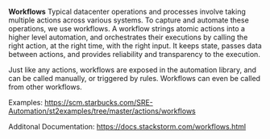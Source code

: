 **Workflows**
Typical datacenter operations and processes involve taking multiple actions across various systems. To capture and automate these operations, we use workflows. A workflow strings atomic actions into a higher level automation, and orchestrates their executions by calling the right action, at the right time, with the right input. It keeps state, passes data between actions, and provides reliability and transparency to the execution.

Just like any actions, workflows are exposed in the automation library, and can be called manually, or triggered by rules. Workflows can even be called from other workflows.

Examples: https://scm.starbucks.com/SRE-Automation/st2examples/tree/master/actions/workflows

Additonal Documentation: https://docs.stackstorm.com/workflows.html